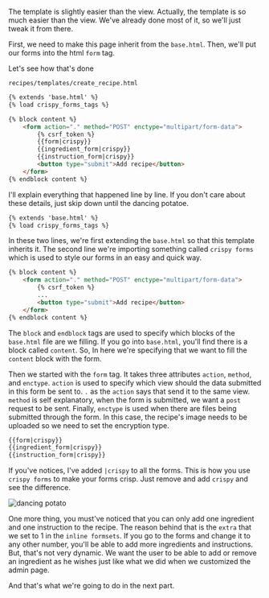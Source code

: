 The template is slightly easier than the view. Actually, the template is so much easier than the view. We've already done most of it, so we'll just tweak it from there.

First, we need to make this page inherit from the `base.html`. Then, we'll put our forms into the html `form` tag. 

Let's see how that's done

`recipes/templates/create_recipe.html`
```html
{% extends 'base.html' %}
{% load crispy_forms_tags %}

{% block content %}
	<form action="." method="POST" enctype="multipart/form-data">
		{% csrf_token %}
		{{form|crispy}}
		{{ingredient_form|crispy}}
		{{instruction_form|crispy}}
		<button type="submit">Add recipe</button>
	</form>
{% endblock content %}
```
I'll explain everything that happened line by line. If you don't care about these details, just skip down until the dancing potatoe.

```html
{% extends 'base.html' %}
{% load crispy_forms_tags %}
```

In these two lines, we're first extending the `base.html` so that this template inherits it. The second line we're importing something called `crispy forms` which is used to style our forms in an easy and quick way. 

```html
{% block content %}
	<form action="." method="POST" enctype="multipart/form-data">
		{% csrf_token %}
		...
		<button type="submit">Add recipe</button>
	</form>
{% endblock content %}
```

The `block` and `endblock` tags are used to specify which blocks of the `base.html` file are we filling. If you go into `base.html`, you'll find there is a block called `content`. So, In here we're specifying that we want to fill the `content` block with the form.

Then we started with the `form` tag. It takes three attributes `action`, `method`, and `enctype`. `action` is used to specify which view should the data submitted in this form be sent to. `.` as the `action` says that send it to the same view. `method` is self explanatory, when the form is submitted, we want a `post` request to be sent. Finally, `enctype` is used when there are files being submitted through the form. In this case, the recipe's image needs to be uploaded so we need to set the encryption type.

```html
{{form|crispy}}
{{ingredient_form|crispy}}
{{instruction_form|crispy}}
```

If you've notices, I've added `|crispy` to all the forms. This is how you use `crispy forms` to make your forms crisp. Just remove and add `crispy` and see the difference.

![dancing potato](https://media1.tenor.com/images/61497871ab091f01703a3f1a624fb3c4/tenor.gif?itemid=11684043)

One more thing, you must've noticed that you can only add one ingredient and one instruction to the recipe. The reason behind that is the `extra` that we set to 1 in the `inline formsets`. If you go to the forms and change it to any other number, you'll be able to add more ingredients and instructions. But, that's not very dynamic. We want the user to be able to add or remove an ingredient as he wishes just like what we did when we customized the admin page.

And that's what we're going to do in the next part.